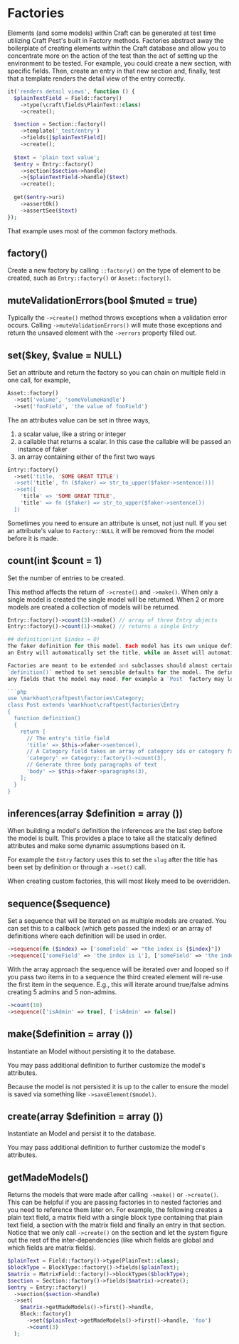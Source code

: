 # Factories
Elements (and some models) within Craft can be generated at test time utilizing
Craft Pest's built in Factory methods. Factories abstract away the boilerplate
of creating elements within the Craft database and allow you to concentrate
more on the action of the test than the act of setting up the environment to
be tested.
For example, you could create a new section, with specific fields. Then, create
an entry in that new section and, finally, test that a template renders the
detail view of the entry correctly.
```php
it('renders detail views', function () {
  $plainTextField = Field::factory()
    ->type(\craft\fields\PlainText::class)
    ->create();

  $section = Section::factory()
    ->template('_test/entry')
    ->fields([$plainTextField])
    ->create();
   
  $text = 'plain text value';
  $entry = Entry::factory()
    ->section($section->handle)
    ->{$plainTextField->handle}($text)
    ->create(); 
  
  get($entry->uri)
    ->assertOk()
    ->assertSee($text)
});
```
That example uses most of the common factory methods.

## factory()
Create a new factory by calling `::factory()` on the type of element to be
created, such as `Entry::factory()` or `Asset::factory()`.

## muteValidationErrors(bool $muted = true)
Typically the `->create()` method throws exceptions when a validation error
occurs. Calling `->muteValidationErrors()` will mute those exceptions and return
the unsaved element with the `->errors` property filled out.

## set($key, $value = NULL)
Set an attribute and return the factory so you can chain on multiple field
in one call, for example,

```php
Asset::factory()
  ->set('volume', 'someVolumeHandle')
  ->set('fooField', 'the value of fooField')
```

The an attributes value can be set in three ways,

1. a scalar value, like a string or integer
2. a callable that returns a scalar. In this case the callable will be
passed an instance of faker
3. an array containing either of the first two ways

```php
Entry::factory()
  ->set('title, 'SOME GREAT TITLE')
  ->set('title', fn ($faker) => str_to_upper($faker->sentence()))
  ->set([
    'title' => 'SOME GREAT TITLE',
    'title' => fn ($faker) => str_to_upper($faker->sentence())
  ])
```

Sometimes you need to ensure an attribute is unset, not just null. If you
set an attribute's value to `Factory::NULL` it will be removed from the
model before it is made.

## count(int $count = 1)
Set the number of entries to be created.

This method affects the return of `->create()` and `->make()`. When only a
single model is created the single model will be returned. When 2 or more
models are created a collection of models will be returned.

```php
Entry::factory()->count(3)->make() // array of three Entry objects
Entry::factory()->count(1)->make() // returns a single Entry

## definition(int $index = 0)
The faker definition for this model. Each model has its own unique definitions. For example
an Entry will automatically set the title, while an Asset will automatically set the source.

Factories are meant to be extended and subclasses should almost certainly overwrite the 
`definition()` method to set sensible defaults for the model. The definition can overwrite
any fields that the model may need. For example a `Post` factory may look like this,

```php
use \markhuot\craftpest\factories\Category;
class Post extends \markhuot\craftpest\factories\Entry
{
  function definition()
  {
    return [
      // The entry's title field
      'title' => $this->faker->sentence(),
      // A Category field takes an array of category ids or category factories
      'category' => Category::factory()->count(3), 
      // Generate three body paragraphs of text
      'body' => $this->faker->paragraphs(3),
    ];
  }
}
```

## inferences(array $definition = array ())
When building a model's definition the inferences are the last step before the
model is built. This provides a place to take all the statically defined attributes
and make some dynamic assumptions based on it.

For example the `Entry` factory uses this to set the `slug` after the title has been
set by definition or through a `->set()` call.

When creating custom factories, this will most likely meed to be overridden.

## sequence($sequence)
Set a sequence that will be iterated on as multiple models are created. You can
set this to a callback (which gets passed the index) or an array of definitions
where each definition will be used in order.
```php
->sequence(fn ($index) => ['someField' => "the index is {$index}"])
->sequence(['someField' => 'the index is 1'], ['someField' => 'the index is 2'])
```
With the array approach the sequence will be iterated over and looped so if you
pass two items in to a sequence the third created element will re-use the first
item in the sequence. E.g., this will iterate around true/false admins creating
5 admins and 5 non-admins.
```php
->count(10)
->sequence(['isAdmin' => true], ['isAdmin' => false])
```

## make($definition = array ())
Instantiate an Model without persisting it to the database.

You may pass additional definition to further customize the model's attributes.

Because the model is not persisted it is up to the caller to ensure the model is saved
via something like `->saveElement($model)`.

## create(array $definition = array ())
Instantiate an Model and persist it to the database.

You may pass additional definition to further customize the model's attributes.

## getMadeModels()
Returns the models that were made after calling `->make()` or `->create()`.
This can be helpful if you are passing factories in to nested factories and
you need to reference them later on. For example, the following creates a
plain text field, a matrix field with a single block type containing that
plain text field, a section with the matrix field and finally an entry in
that section. Notice that we only call `->create()` on the section and let
the system figure out the rest of the inter-dependencies (like which fields
are global and which fields are matrix fields).
```php
$plainText = Field::factory()->type(PlainText::class);
$blockType = BlockType::factory()->fields($plainText);
$matrix = MatrixField::factory()->blockTypes($blockType);
$section = Section::factory()->fields($matrix)->create();
$entry = Entry::factory()
  ->section($section->handle)
  ->set(
    $matrix->getMadeModels()->first()->handle,
    Block::factory()
      ->set($plainText->getMadeModels()->first()->handle, 'foo')
      ->count(3)
  );
```